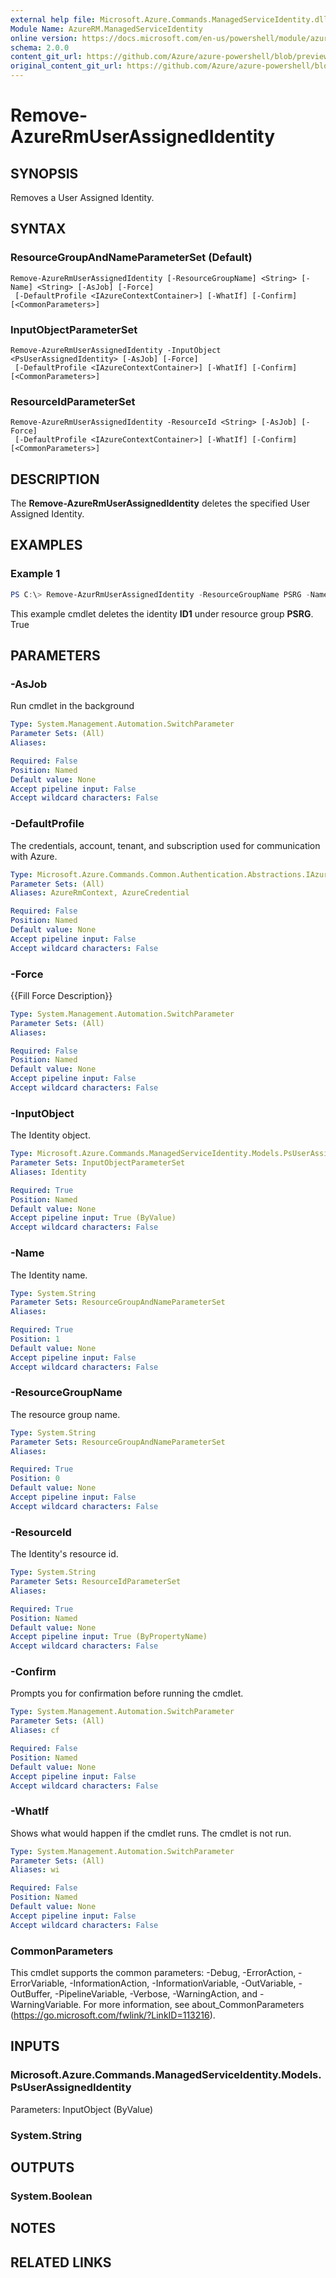 ```yaml
---
external help file: Microsoft.Azure.Commands.ManagedServiceIdentity.dll-Help.xml
Module Name: AzureRM.ManagedServiceIdentity
online version: https://docs.microsoft.com/en-us/powershell/module/azurerm.managedserviceidentity/remove-azurermuserassignedidentity
schema: 2.0.0
content_git_url: https://github.com/Azure/azure-powershell/blob/preview/src/ResourceManager/ManagedServiceIdentity/Commands.ManagedServiceIdentity/help/Remove-AzureRmUserAssignedIdentity.md
original_content_git_url: https://github.com/Azure/azure-powershell/blob/preview/src/ResourceManager/ManagedServiceIdentity/Commands.ManagedServiceIdentity/help/Remove-AzureRmUserAssignedIdentity.md
---
```


# Remove-AzureRmUserAssignedIdentity

## SYNOPSIS
Removes a User Assigned Identity.

## SYNTAX

### ResourceGroupAndNameParameterSet (Default)
```
Remove-AzureRmUserAssignedIdentity [-ResourceGroupName] <String> [-Name] <String> [-AsJob] [-Force]
 [-DefaultProfile <IAzureContextContainer>] [-WhatIf] [-Confirm] [<CommonParameters>]
```

### InputObjectParameterSet
```
Remove-AzureRmUserAssignedIdentity -InputObject <PsUserAssignedIdentity> [-AsJob] [-Force]
 [-DefaultProfile <IAzureContextContainer>] [-WhatIf] [-Confirm] [<CommonParameters>]
```

### ResourceIdParameterSet
```
Remove-AzureRmUserAssignedIdentity -ResourceId <String> [-AsJob] [-Force]
 [-DefaultProfile <IAzureContextContainer>] [-WhatIf] [-Confirm] [<CommonParameters>]
```

## DESCRIPTION
The **Remove-AzureRmUserAssignedIdentity** deletes the specified User Assigned Identity.

## EXAMPLES

### Example 1
```powershell
PS C:\> Remove-AzurRmUserAssignedIdentity -ResourceGroupName PSRG -Name ID1
```

This example cmdlet deletes the identity **ID1** under resource group **PSRG**.
True

## PARAMETERS

### -AsJob
Run cmdlet in the background

```yaml
Type: System.Management.Automation.SwitchParameter
Parameter Sets: (All)
Aliases:

Required: False
Position: Named
Default value: None
Accept pipeline input: False
Accept wildcard characters: False
```

### -DefaultProfile
The credentials, account, tenant, and subscription used for communication with Azure.

```yaml
Type: Microsoft.Azure.Commands.Common.Authentication.Abstractions.IAzureContextContainer
Parameter Sets: (All)
Aliases: AzureRmContext, AzureCredential

Required: False
Position: Named
Default value: None
Accept pipeline input: False
Accept wildcard characters: False
```

### -Force
{{Fill Force Description}}

```yaml
Type: System.Management.Automation.SwitchParameter
Parameter Sets: (All)
Aliases:

Required: False
Position: Named
Default value: None
Accept pipeline input: False
Accept wildcard characters: False
```

### -InputObject
The Identity object.

```yaml
Type: Microsoft.Azure.Commands.ManagedServiceIdentity.Models.PsUserAssignedIdentity
Parameter Sets: InputObjectParameterSet
Aliases: Identity

Required: True
Position: Named
Default value: None
Accept pipeline input: True (ByValue)
Accept wildcard characters: False
```

### -Name
The Identity name.

```yaml
Type: System.String
Parameter Sets: ResourceGroupAndNameParameterSet
Aliases:

Required: True
Position: 1
Default value: None
Accept pipeline input: False
Accept wildcard characters: False
```

### -ResourceGroupName
The resource group name.

```yaml
Type: System.String
Parameter Sets: ResourceGroupAndNameParameterSet
Aliases:

Required: True
Position: 0
Default value: None
Accept pipeline input: False
Accept wildcard characters: False
```

### -ResourceId
The Identity's resource id.

```yaml
Type: System.String
Parameter Sets: ResourceIdParameterSet
Aliases:

Required: True
Position: Named
Default value: None
Accept pipeline input: True (ByPropertyName)
Accept wildcard characters: False
```

### -Confirm
Prompts you for confirmation before running the cmdlet.

```yaml
Type: System.Management.Automation.SwitchParameter
Parameter Sets: (All)
Aliases: cf

Required: False
Position: Named
Default value: None
Accept pipeline input: False
Accept wildcard characters: False
```

### -WhatIf
Shows what would happen if the cmdlet runs.
The cmdlet is not run.

```yaml
Type: System.Management.Automation.SwitchParameter
Parameter Sets: (All)
Aliases: wi

Required: False
Position: Named
Default value: None
Accept pipeline input: False
Accept wildcard characters: False
```

### CommonParameters
This cmdlet supports the common parameters: -Debug, -ErrorAction, -ErrorVariable, -InformationAction, -InformationVariable, -OutVariable, -OutBuffer, -PipelineVariable, -Verbose, -WarningAction, and -WarningVariable. For more information, see about_CommonParameters (https://go.microsoft.com/fwlink/?LinkID=113216).

## INPUTS

### Microsoft.Azure.Commands.ManagedServiceIdentity.Models.PsUserAssignedIdentity
Parameters: InputObject (ByValue)

### System.String

## OUTPUTS

### System.Boolean

## NOTES

## RELATED LINKS
